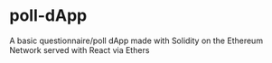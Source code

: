 # poll-dApp
A basic questionnaire/poll dApp made with Solidity on the Ethereum Network served with React via Ethers
